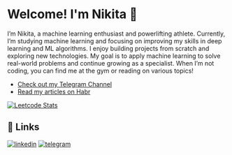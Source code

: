 
# Welcome! I'm Nikita 👋
I’m Nikita, a machine learning enthusiast and powerlifting athlete. Currently, I’m studying machine learning and focusing on improving my skills in deep learning and ML algorithms. I enjoy building projects from scratch and exploring new technologies. My goal is to apply machine learning to solve real-world problems and continue growing as a specialist. When I’m not coding, you can find me at the gym or reading on various topics!                        
- [Check out my Telegram Channel](https://t.me/brainmuscleML)                
- [Read my articles on Habr](https://habr.com/ru/users/Nikarashi/publications/articles/)                    

[![Leetcode Stats](https://leetcard.jacoblin.cool/Nikarashi?ext=heatmap)](https://leetcode.com/Nikarashi)

## 🔗 Links
[![linkedin](https://img.shields.io/badge/linkedin-0A66C2?style=for-the-badge&logo=linkedin&logoColor=white)](https://www.linkedin.com/in/mizoroki-heck/)
[![telegram](https://img.shields.io/badge/Telegram-2CA5E0?style=for-the-badge&logo=telegram&logoColor=white)](https://t.me/Nikarashi)




